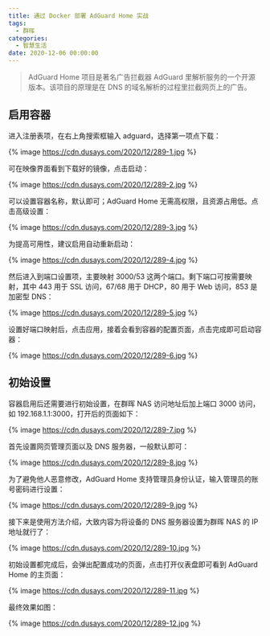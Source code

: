 ```yaml
---
title: 通过 Docker 部署 AdGuard Home 实战
tags:
  - 群晖
categories:
  - 智慧生活
date: 2020-12-06 00:00:00
---
```


> AdGuard Home 项目是著名广告拦截器 AdGuard 里解析服务的一个开源版本。该项目的原理是在 DNS 的域名解析的过程里拦截网页上的广告。

<!-- more -->

## 启用容器

进入注册表项，在右上角搜索框输入 adguard，选择第一项点下载：

{% image https://cdn.dusays.com/2020/12/289-1.jpg %}

可在映像界面看到下载好的镜像，点击启动：

{% image https://cdn.dusays.com/2020/12/289-2.jpg %}

可以设置容器名称，默认即可；AdGuard Home 无需高权限，且资源占用低。点击高级设置：

{% image https://cdn.dusays.com/2020/12/289-3.jpg %}

为提高可用性，建议启用自动重新启动：

{% image https://cdn.dusays.com/2020/12/289-4.jpg %}

然后进入到端口设置项，主要映射 3000/53 这两个端口。剩下端口可按需要映射，其中 443 用于 SSL 访问，67/68 用于 DHCP，80 用于 Web 访问，853 是加密型 DNS：

{% image https://cdn.dusays.com/2020/12/289-5.jpg %}

设置好端口映射后，点击应用，接着会看到容器的配置页面，点击完成即可启动容器：

{% image https://cdn.dusays.com/2020/12/289-6.jpg %}

## 初始设置

容器启用后还需要进行初始设置，在群晖 NAS 访问地址后加上端口 3000 访问，如 192.168.1.1:3000，打开后的页面如下：

{% image https://cdn.dusays.com/2020/12/289-7.jpg %}

首先设置网页管理页面以及 DNS 服务器，一般默认即可：

{% image https://cdn.dusays.com/2020/12/289-8.jpg %}

为了避免他人恶意修改，AdGuard Home 支持管理员身份认证，输入管理员的账号密码进行设置：

{% image https://cdn.dusays.com/2020/12/289-9.jpg %}

接下来是使用方法介绍，大致内容为将设备的 DNS 服务器设置为群晖 NAS 的 IP 地址就行了：

{% image https://cdn.dusays.com/2020/12/289-10.jpg %}

初始设置都完成后，会弹出配置成功的页面，点击打开仪表盘即可看到 AdGuard Home 的主页面：

{% image https://cdn.dusays.com/2020/12/289-11.jpg %}

最终效果如图：

{% image https://cdn.dusays.com/2020/12/289-12.jpg %}